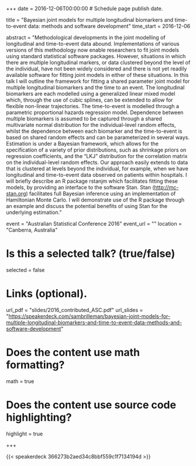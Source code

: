 +++
date = 2016-12-06T00:00:00  # Schedule page publish date.

title = "Bayesian joint models for multiple longitudinal biomarkers and time-to-event data: methods and software development"
time_start = 2016-12-06

abstract = "Methodological developments in the joint modelling of longitudinal and time-to-event data abound. Implementations of various versions of this methodology now enable researchers to fit joint models using standard statistical software packages. However, situations in which there are multiple longitudinal markers, or data clustered beyond the level of the individual, have not been widely considered and there is not yet readily available software for fitting joint models in either of these situations. In this talk I will outline the framework for fitting a shared parameter joint model for multiple longitudinal biomarkers and the time to an event. The longitudinal biomarkers are each modelled using a generalized linear mixed model which, through the use of cubic splines, can be extended to allow for flexible non-linear trajectories. The time-to-event is modelled through a parametric proportional hazards regression model. Dependence between multiple biomarkers is assumed to be captured through a shared multivariate normal distribution for the individual-level random effects, whilst the dependence between each biomarker and the time-to-event is based on shared random effects and can be parameterized in several ways. Estimation is under a Bayesian framework, which allows for the specification of a variety of prior distributions, such as shrinkage priors on regression coefficients, and the “LKJ” distribution for the correlation matrix on the individual-level random effects. Our approach easily extends to data that is clustered at levels beyond the individual, for example, when we have longitudinal and time-to-event data observed on patients within hospitals. I will briefly describe an R package rstanjm which facilitates fitting these models, by providing an interface to the software Stan. Stan (http://mc-stan.org) facilitates full Bayesian inference using an implementation of Hamiltonian Monte Carlo. I will demonstrate use of the R package through an example and discuss the potential benefits of using Stan for the underlying estimation."

event = "Australian Statistical Conference 2016"
event_url = ""
location = "Canberra, Australia"

# Is this a selected talk? (true/false)
selected = false

# Links (optional).
url_pdf = "slides/2016_contributed_ASC.pdf"
url_slides = "https://speakerdeck.com/sambrilleman/bayesian-joint-models-for-multiple-longitudinal-biomarkers-and-time-to-event-data-methods-and-software-development"

# Does the content use math formatting?
math = true

# Does the content use source code highlighting?
highlight = true

+++

{{< speakerdeck 366273b2aed34c8bbf559c1f7134194d >}}
